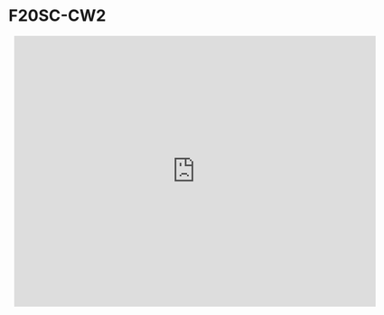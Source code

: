 # F20SC-CW2

<div style="width: 640px; height: 480px; margin: 10px; position: relative;"><iframe allowfullscreen frameborder="0" style="width:640px; height:480px" src="https://www.lucidchart.com/documents/embeddedchart/3d4cc42a-a401-45cf-9797-4bc8b0a135c4" id="2gia.daud~GV"></iframe></div>